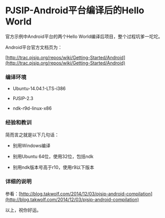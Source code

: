 # PJSIP-Android平台编译后的Hello World #

官方示例中Android平台的两个Hello World编译后项目，整个过程坑爹一坨坨。

Android平台官方文档页为：

[http://trac.pjsip.org/repos/wiki/Getting-Started/Android](http://trac.pjsip.org/repos/wiki/Getting-Started/Android)

### 编译环境 ###

- Ubuntu-14.04.1-LTS-i386

- PJSIP-2.3

- ndk-r9d-linux-x86

### 经验和教训 ###

简而言之就是以下几句话：

- 别用Windows编译

- 别用Ubuntu 64位，使用32位，包括ndk

- 别用ndk版本号高于r10，使用r9以下版本

### 详细的说明 ###

参看：[http://blog.takwolf.com/2014/12/03/pjsip-android-compilation](http://blog.takwolf.com/2014/12/03/pjsip-android-compilation)

以上，祝你好运。
